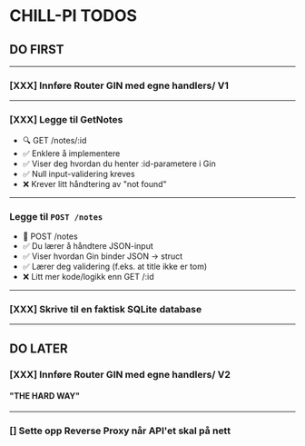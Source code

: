 # CHILL-PI TODOS

## DO FIRST

---

### [XXX] Innføre Router **GIN** med egne handlers/ V1

---

### [XXX] Legge til GetNotes

- 🔍 GET /notes/:id
- ✅ Enklere å implementere
- ✅ Viser deg hvordan du henter :id-parametere i Gin
- ✅ Null input-validering kreves
- ❌ Krever litt håndtering av "not found"

---

### Legge til `POST /notes`

- 📝 POST /notes
- ✅ Du lærer å håndtere JSON-input
- ✅ Viser hvordan Gin binder JSON → struct
- ✅ Lærer deg validering (f.eks. at title ikke er tom)
- ❌ Litt mer kode/logikk enn GET /:id

---

### [XXX] Skrive til en faktisk SQLite database

---

## DO LATER

### [XXX] Innføre Router **GIN** med egne handlers/ V2

#### "THE HARD WAY"

---

### [] Sette opp Reverse Proxy når API'et skal på nett
